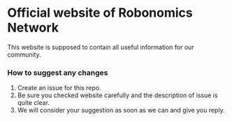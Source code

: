 # Official website of Robonomics Network

This website is supposed to contain all useful information for our community.

### How to suggest any changes
1. Create an issue for this repo.
2. Be sure you checked website carefully and the description of issue is quite clear.
3. We will consider your suggestion as soon as we can and give you reply.